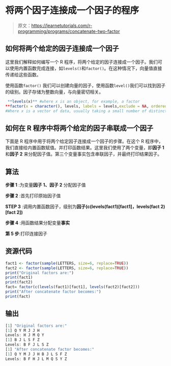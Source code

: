 # 将两个因子连接成一个因子的程序

> 原文：<https://learnetutorials.com/r-programming/programs/concatenate-two-factor>

## 如何将两个给定的因子连接成一个因子

这里我们解释如何编写一个 R 程序，将两个给定的因子连接成一个因子。我们可以使用内置函数完成连接，如`levels()`和`factor()`。在这种情况下，向量值直接传递给这些函数。

使用函数`factor()` 我们可以创建向量的因子，使用函数`level()`我们可以找到因子的级别。因子存储为整数向量，与向量密切相关。

```r
 **levels(x)** #where x is an object, for example, a factor
**factor(x = character(), levels, labels = levels,exclude = NA, ordered = is.ordered(x), nmax = NA)** 
#Where x is a vector of data, usually taking a small number of distinct values 

```

## 如何在 R 程序中将两个给定的因子串联成一个因子

下面是 R 程序中用于将两个给定因子连接成一个因子的步骤。在这个 R 程序中，我们直接给内置函数赋值。并打印函数结果。这里我们使用了两个变量，即**因子 1** 和**因子 2** 来分配因子值。第三个变量事实包含串联因子，并最终打印结果因子。

## 算法

**步骤 1** :为变量**因子 1、因子 2** 分配因子值

**步骤 2** :首先打印原始因子值

**STEP 3** :调用内置函数因子，级别为**因子(c(levels(fact1)[fact1]，levels(fact 2)[fact 2])**

**步骤 4** :用函数结果分配变量**事实**

**第 5 步**:打印连接因子

## 资源代码

```r
fact1 <- factor(sample(LETTERS, size=6, replace=TRUE))
fact2 <- factor(sample(LETTERS, size=6, replace=TRUE))
print("Original factors are:")
print(fact1)
print(fact2)
fact= factor(c(levels(fact1)[fact1], levels(fact2)[fact2]))
print("After concatenate factor becomes:")
print(fact)

```

## 输出

```r
[1] "Original factors are:"
[1] Q Y M J J H
Levels: H J M Q Y
[1] B J L S F Z
Levels: B F J L S Z
[1] "After concatenate factor becomes:"
[1] Q Y M J J H B J L S F Z
Levels: B F H J L M Q S Y Z 
```